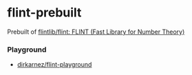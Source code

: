 flint-prebuilt
==============
Prebuilt of [flintlib/flint: FLINT (Fast Library for Number Theory)](https://github.com/flintlib/flint)

### Playground
- [dirkarnez/flint-playground](https://github.com/dirkarnez/flint-playground)